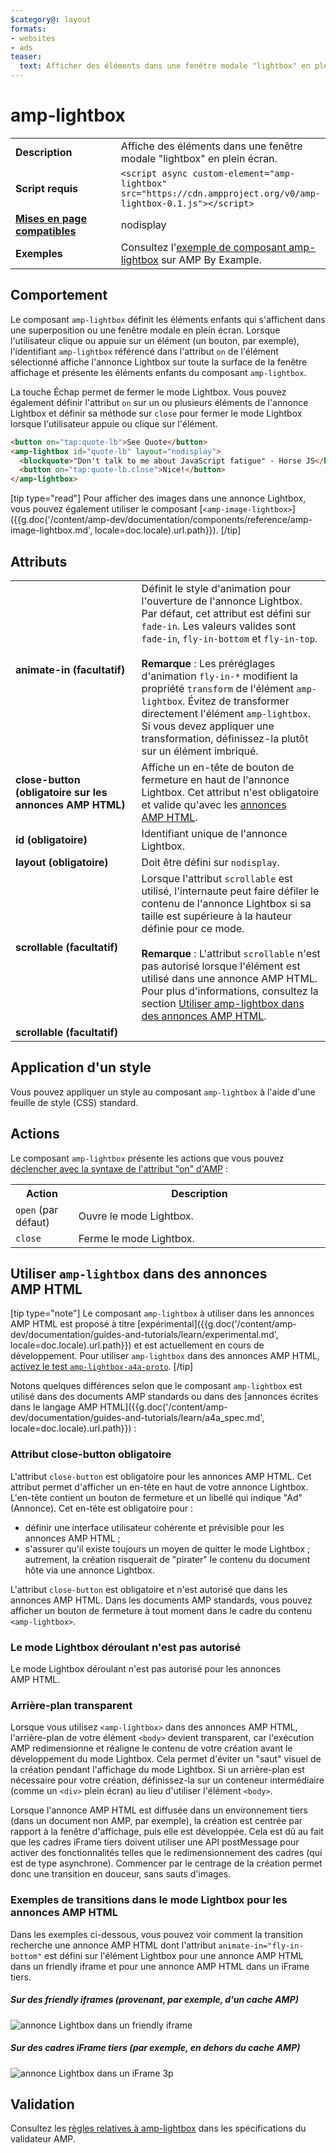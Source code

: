 ```yaml
---
$category@: layout
formats:
- websites
- ads
teaser:
  text: Afficher des éléments dans une fenêtre modale "lightbox" en plein écran.
---
```



<!--
       Copyright 2016 The AMP HTML Authors. All Rights Reserved.

       Licensed under the Apache License, Version 2.0 (the "License");
     you may not use this file except in compliance with the License.
     You may obtain a copy of the License at

     http://www.apache.org/licenses/LICENSE-2.0

     Unless required by applicable law or agreed to in writing, software
     distributed under the License is distributed on an "AS-IS" BASIS,
     WITHOUT WARRANTIES OR CONDITIONS OF ANY KIND, either express or implied.
     See the License for the specific language governing permissions and
     limitations under the License.
-->

# amp-lightbox

<table>
  <tr>
    <td width="40%"><strong>Description</strong></td>
    <td>Affiche des éléments dans une fenêtre modale "lightbox" en plein écran.</td>
  </tr>
  <tr>
    <td width="40%"><strong>Script requis</strong></td>
    <td><code>&lt;script async custom-element="amp-lightbox" src="https://cdn.ampproject.org/v0/amp-lightbox-0.1.js"&gt;&lt;/script&gt;</code></td>
  </tr>
  <tr>
    <td class="col-fourty"><strong><a href="{{g.doc('/content/amp-dev/documentation/guides-and-tutorials/develop/style_and_layout/control_layout.md', locale=doc.locale).url.path}}">Mises en page compatibles</a></strong></td>
    <td>nodisplay</td>
  </tr>
  <tr>
    <td width="40%"><strong>Exemples</strong></td>
    <td>Consultez l'<a href="https://ampbyexample.com/components/amp-lightbox/">exemple de composant amp-lightbox</a> sur AMP By Example.</td>
  </tr>
</table>


## Comportement

Le composant `amp-lightbox` définit les éléments enfants qui s'affichent dans une superposition ou une fenêtre modale en plein écran. Lorsque l'utilisateur clique ou appuie sur un élément (un bouton, par exemple), l'identifiant `amp-lightbox` référencé dans l'attribut `on` de l'élément sélectionné affiche l'annonce Lightbox sur toute la surface de la fenêtre affichage et présente les éléments enfants du composant `amp-lightbox`.

La touche Échap permet de fermer le mode Lightbox. Vous pouvez également définir l'attribut `on` sur un ou plusieurs éléments de l'annonce Lightbox et définir sa méthode sur `close` pour fermer le mode Lightbox lorsque l'utilisateur appuie ou clique sur l'élément.

```html
<button on="tap:quote-lb">See Quote</button>
<amp-lightbox id="quote-lb" layout="nodisplay">
  <blockquote>"Don't talk to me about JavaScript fatigue" - Horse JS</blockquote>
  <button on="tap:quote-lb.close">Nice!</button>
</amp-lightbox>
```

[tip type="read"]
Pour afficher des images dans une annonce Lightbox, vous pouvez également utiliser le composant [`<amp-image-lightbox>`]({{g.doc('/content/amp-dev/documentation/components/reference/amp-image-lightbox.md', locale=doc.locale).url.path}}).
[/tip]

## Attributs

<table>
  <tr>
    <td width="40%"><strong>animate-in (facultatif)</strong></td>
    <td>Définit le style d'animation pour l'ouverture de l'annonce Lightbox. Par défaut, cet attribut est défini sur <code>fade-in</code>. Les valeurs valides sont <code>fade-in</code>, <code>fly-in-bottom</code> et <code>fly-in-top</code>.
      <br><br>
        <strong>Remarque</strong> : Les préréglages d'animation <code>fly-in-*</code> modifient la propriété <code>transform</code> de l'élément <code>amp-lightbox</code>. Évitez de transformer directement l'élément <code>amp-lightbox</code>. Si vous devez appliquer une transformation, définissez-la plutôt sur un élément imbriqué.</td>
      </tr>
      <tr>
        <td width="40%"><strong>close-button (obligatoire sur les annonces AMP HTML)</strong></td>
        <td>Affiche un en-tête de bouton de fermeture en haut de l'annonce Lightbox. Cet attribut n'est obligatoire et valide qu'avec les <a href="#a4a">annonces AMP HTML</a>.</td>
      </tr>
      <tr>
        <td width="40%"><strong>id (obligatoire)</strong></td>
        <td>Identifiant unique de l'annonce Lightbox.</td>
      </tr>
      <tr>
        <td width="40%"><strong>layout (obligatoire)</strong></td>
        <td>Doit être défini sur <code>nodisplay</code>.</td>
      </tr>
      <tr>
        <td width="40%"><strong>scrollable (facultatif)</strong></td>
        <td>Lorsque l'attribut <code>scrollable</code> est utilisé, l'internaute peut faire défiler le contenu de l'annonce Lightbox si sa taille est supérieure à la hauteur définie pour ce mode.
          <br><br>
            <strong>Remarque</strong> : L'attribut <code>scrollable</code> n'est pas autorisé lorsque l'élément <code><amp-lightbox></code> est utilisé dans une annonce AMP HTML. Pour plus d'informations, consultez la section <a href="#a4a">Utiliser amp-lightbox dans des annonces AMP HTML</a>.</td>
          </tr>
          <tr>
            <td width="40%"><strong>scrollable (facultatif)</strong></td>
            <td></td>
          </tr>
        </table>

## Application d'un style

Vous pouvez appliquer un style au composant `amp-lightbox` à l'aide d'une feuille de style (CSS) standard.

## Actions

Le composant `amp-lightbox` présente les actions que vous pouvez [déclencher avec la syntaxe de l'attribut "on" d'AMP](https://www.ampproject.org/docs/reference/amp-actions-and-events) :

<table>
  <tr>
    <th width="20%">Action</th>
    <th>Description</th>
  </tr>
  <tr>
    <td><code>open</code> (par défaut)</td>
    <td>Ouvre le mode Lightbox.</td>
  </tr>
  <tr>
    <td><code>close</code></td>
    <td>Ferme le mode Lightbox.</td>
  </tr>
</table>

## <a id="a4a"></a> Utiliser `amp-lightbox` dans des annonces AMP HTML

[tip type="note"]
Le composant `amp-lightbox` à utiliser dans les annonces AMP HTML est proposé à titre [expérimental]({{g.doc('/content/amp-dev/documentation/guides-and-tutorials/learn/experimental.md', locale=doc.locale).url.path}}) et est actuellement en cours de développement. Pour utiliser `amp-lightbox` dans des annonces AMP HTML, [activez le test `amp-lightbox-a4a-proto`](http://cdn.ampproject.org/experiments.html).
[/tip]

Notons quelques différences selon que le composant `amp-lightbox` est utilisé dans des documents AMP standards ou dans des [annonces écrites dans le langage AMP HTML]({{g.doc('/content/amp-dev/documentation/guides-and-tutorials/learn/a4a_spec.md', locale=doc.locale).url.path}}) :

### Attribut close-button obligatoire

L'attribut `close-button` est obligatoire pour les annonces AMP HTML. Cet attribut permet d'afficher un en-tête en haut de votre annonce Lightbox. L'en-tête contient un bouton de fermeture et un libellé qui indique "Ad" (Annonce). Cet en-tête est obligatoire pour :

* définir une interface utilisateur cohérente et prévisible pour les annonces AMP HTML ;
* s'assurer qu'il existe toujours un moyen de quitter le mode Lightbox ; autrement, la création risquerait de "pirater" le contenu du document hôte via une annonce Lightbox.

L'attribut `close-button` est obligatoire et n'est autorisé que dans les annonces AMP HTML. Dans les documents AMP standards, vous pouvez afficher un bouton de fermeture à tout moment dans le cadre du contenu `<amp-lightbox>`.

### Le mode Lightbox déroulant n'est pas autorisé

Le mode Lightbox déroulant n'est pas autorisé pour les annonces AMP HTML.

### Arrière-plan transparent

Lorsque vous utilisez `<amp-lightbox>` dans des annonces AMP HTML, l'arrière-plan de votre élément `<body>` devient transparent, car l'exécution AMP redimensionne et réaligne le contenu de votre création avant le développement du mode Lightbox. Cela permet d'éviter un "saut" visuel de la création pendant l'affichage du mode Lightbox. Si un arrière-plan est nécessaire pour votre création, définissez-la sur un conteneur intermédiaire (comme un `<div>` plein écran) au lieu d'utiliser l'élément `<body>`.

Lorsque l'annonce AMP HTML est diffusée dans un environnement tiers (dans un document non AMP, par exemple), la création est centrée par rapport à la fenêtre d'affichage, puis elle est développée. Cela est dû au fait que les cadres iFrame tiers doivent utiliser une API postMessage pour activer des fonctionnalités telles que le redimensionnement des cadres (qui est de type asynchrone). Commencer par le centrage de la création permet donc une transition en douceur, sans sauts d'images.

### Exemples de transitions dans le mode Lightbox pour les annonces AMP HTML

Dans les exemples ci-dessous, vous pouvez voir comment la transition recherche une annonce AMP HTML dont l'attribut `animate-in="fly-in-bottom"` est défini sur l'élément Lightbox pour une annonce AMP HTML dans un friendly iframe et pour une annonce AMP HTML dans un iFrame tiers.

##### Sur des friendly iframes (provenant, par exemple, d'un cache AMP)

<amp-img alt="annonce Lightbox dans un friendly iframe" width="360" height="480" src="https://github.com/ampproject/amphtml/raw/master/spec/img/lightbox-ad-fie.gif" layout="fixed">
  <noscript>
    <img alt="annonce Lightbox dans un friendly iframe" src="../../spec/img/lightbox-ad-fie.gif">
    </noscript>
  </amp-img>

##### Sur des cadres iFrame tiers (par exemple, en dehors du cache AMP)

<amp-img alt="annonce Lightbox dans un iFrame 3p" width="360" height="480" src="https://github.com/ampproject/amphtml/raw/master/spec/img/lightbox-ad-3p.gif" layout="fixed">
  <noscript>
    <img alt="annonce Lightbox dans un iFrame 3p" src="../../spec/img/lightbox-ad-3p.gif">
    </noscript>
  </amp-img>

## Validation

Consultez les [règles relatives à amp-lightbox](https://github.com/ampproject/amphtml/blob/master/extensions/amp-lightbox/validator-amp-lightbox.protoascii) dans les spécifications du validateur AMP.
